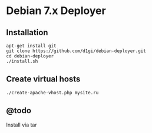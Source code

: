 Debian 7.x Deployer
===================

Installation
------------

```
apt-get install git
git clone https://github.com/d1gi/debian-deployer.git
cd debian-deployer
./install.sh
```

Create virtual hosts
--------------------

```
./create-apache-vhost.php mysite.ru
```

@todo
-----

Install via tar
